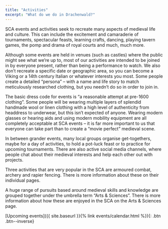 ```yaml
---
title: "Activities"
excerpt: "What do we do in Drachenwald?"
---
```

SCA events and activities seek to recreate many aspects of medieval life and culture. This can include the excitement and camaraderie of tournaments, spectacular feasts, learning crafts, dancing, playing tavern games, the pomp and drama of royal courts and much, much more.    

Although some events are held in venues (such as castles) where the public might see what we’re up to, most of our activities are intended to be joined in by everyone present, rather than being a performance to watch. We also don’t recreate a specific date or geographic area, so you can become a Viking or a 14th century Italian or whatever interests you most. Some people create a detailed “persona” – with a name and life story to match meticulously researched clothing, but you needn’t do so in order to join in.

The basic dress code for events is “a reasonable attempt at pre-1600 clothing”. Some people will be wearing multiple layers of splendid handmade wool or linen clothing with a high level of authenticity from headdress to underwear, but this isn’t expected of anyone. Wearing modern glasses or hearing aids and using modern mobility equipment are all completely acceptable at SCA events – it is far more important to us that everyone can take part than to create a “movie perfect” medieval scene.

In between grander events, many local groups organise get-togethers, maybe for a day of activities, to hold a pot-luck feast or to practice for upcoming tournaments. There are also active social media channels, where people chat about their medieval interests and help each other out with projects.

Three activities that are very popular in the SCA are armoured combat, archery and rapier fencing. There is more information about these on their individual pages.

A huge range of pursuits based around medieval skills and knowledge are grouped together under the umbrella term “Arts & Sciences”. There is more information about how these are enjoyed in the SCA on the Arts & Sciences page. 

[Upcoming events]({{ site.baseurl }}{% link events/calendar.html %}){: .btn .btn--inverse}